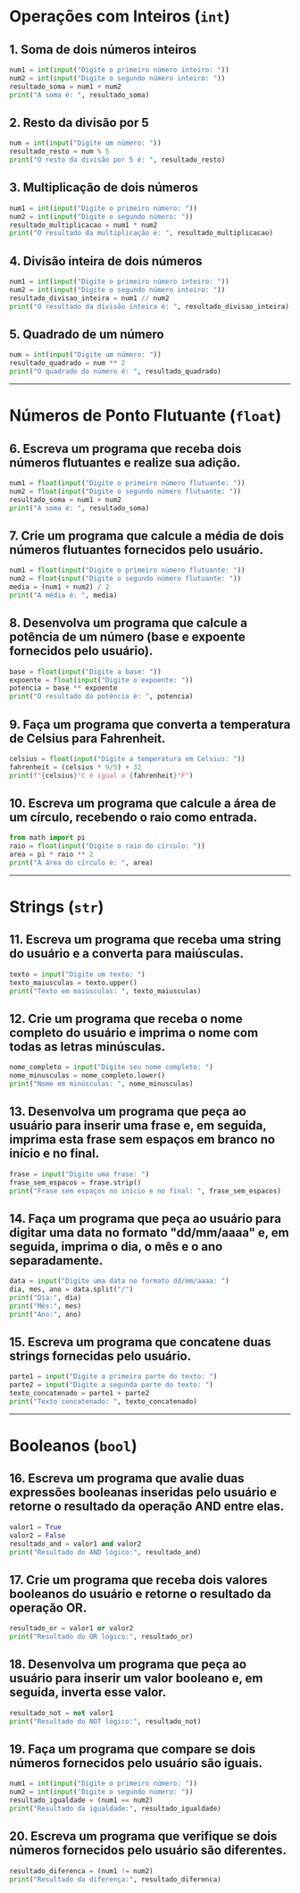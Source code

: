 # Operações com Inteiros (`int`)

## 1. Soma de dois números inteiros

```python
num1 = int(input("Digite o primeiro número inteiro: "))
num2 = int(input("Digite o segundo número inteiro: "))
resultado_soma = num1 + num2
print("A soma é: ", resultado_soma)
```
## 2. Resto da divisão por 5

```python
num = int(input("Digite um número: "))
resultado_resto = num % 5
print("O resto da divisão por 5 é: ", resultado_resto)
```

## 3. Multiplicação de dois números
```python
num1 = int(input("Digite o primeiro número: "))
num2 = int(input("Digite o segundo número: "))
resultado_multiplicacao = num1 * num2
print("O resultado da multiplicação é: ", resultado_multiplicacao)
```

## 4. Divisão inteira de dois números
```python
num1 = int(input("Digite o primeiro número inteiro: "))
num2 = int(input("Digite o segundo número inteiro: "))
resultado_divisao_inteira = num1 // num2
print("O resultado da divisão inteira é: ", resultado_divisao_inteira)
```

## 5. Quadrado de um número
```python
num = int(input("Digite um número: "))
resultado_quadrado = num ** 2
print("O quadrado do número é: ", resultado_quadrado)
```

---
# Números de Ponto Flutuante (`float`)

## 6. Escreva um programa que receba dois números flutuantes e realize sua adição.
```python
num1 = float(input("Digite o primeiro número flutuante: "))
num2 = float(input("Digite o segundo número flutuante: "))
resultado_soma = num1 + num2
print("A soma é: ", resultado_soma)
```
## 7. Crie um programa que calcule a média de dois números flutuantes fornecidos pelo usuário.
```python
num1 = float(input("Digite o primeiro número flutuante: "))
num2 = float(input("Digite o segundo número flutuante: "))
media = (num1 + num2) / 2
print("A média é: ", media)
```
## 8. Desenvolva um programa que calcule a potência de um número (base e expoente fornecidos pelo usuário).
```python
base = float(input("Digite a base: "))
expoente = float(input("Digite o expoente: "))
potencia = base ** expoente
print("O resultado da potência é: ", potencia)
```
## 9. Faça um programa que converta a temperatura de Celsius para Fahrenheit.
```python
celsius = float(input("Digite a temperatura em Celsius: "))
fahrenheit = (celsius * 9/5) + 32
print(f"{celsius}°C é igual a {fahrenheit}°F")
```
## 10. Escreva um programa que calcule a área de um círculo, recebendo o raio como entrada.
```python
from math import pi
raio = float(input("Digite o raio do círculo: "))
area = pi * raio ** 2
print("A área do círculo é: ", area)
```
---
# Strings (`str`)

## 11. Escreva um programa que receba uma string do usuário e a converta para maiúsculas.
```python
texto = input("Digite um texto: ")
texto_maiusculas = texto.upper()
print("Texto em maiúsculas: ", texto_maiusculas)
```
## 12. Crie um programa que receba o nome completo do usuário e imprima o nome com todas as letras minúsculas.
```python
nome_completo = input("Digite seu nome completo: ")
nome_minusculas = nome_completo.lower()
print("Nome em minúsculas: ", nome_minusculas)
```
## 13. Desenvolva um programa que peça ao usuário para inserir uma frase e, em seguida, imprima esta frase sem espaços em branco no início e no final.
```python
frase = input("Digite uma frase: ")
frase_sem_espacos = frase.strip()
print("Frase sem espaços no início e no final: ", frase_sem_espacos)
```
## 14. Faça um programa que peça ao usuário para digitar uma data no formato "dd/mm/aaaa" e, em seguida, imprima o dia, o mês e o ano separadamente.
```python
data = input("Digite uma data no formato dd/mm/aaaa: ")
dia, mes, ano = data.split("/")
print("Dia:", dia)
print("Mês:", mes)
print("Ano:", ano)
```
## 15. Escreva um programa que concatene duas strings fornecidas pelo usuário.
```python
parte1 = input("Digite a primeira parte do texto: ")
parte2 = input("Digite a segunda parte do texto: ")
texto_concatenado = parte1 + parte2
print("Texto concatenado: ", texto_concatenado)
```
---
# Booleanos (`bool`)

## 16. Escreva um programa que avalie duas expressões booleanas inseridas pelo usuário e retorne o resultado da operação AND entre elas.
```python
valor1 = True
valor2 = False
resultado_and = valor1 and valor2
print("Resultado do AND lógico:", resultado_and)
```
## 17. Crie um programa que receba dois valores booleanos do usuário e retorne o resultado da operação OR.
```python
resultado_or = valor1 or valor2
print("Resultado do OR lógico:", resultado_or)
```
## 18. Desenvolva um programa que peça ao usuário para inserir um valor booleano e, em seguida, inverta esse valor.
```python
resultado_not = not valor1
print("Resultado do NOT lógico:", resultado_not)
```
## 19. Faça um programa que compare se dois números fornecidos pelo usuário são iguais.
```python
num1 = int(input("Digite o primeiro número: "))
num2 = int(input("Digite o segundo número: "))
resultado_igualdade = (num1 == num2)
print("Resultado da igualdade:", resultado_igualdade)
```
## 20. Escreva um programa que verifique se dois números fornecidos pelo usuário são diferentes.
```python
resultado_diferenca = (num1 != num2)
print("Resultado da diferença:", resultado_diferenca)
```